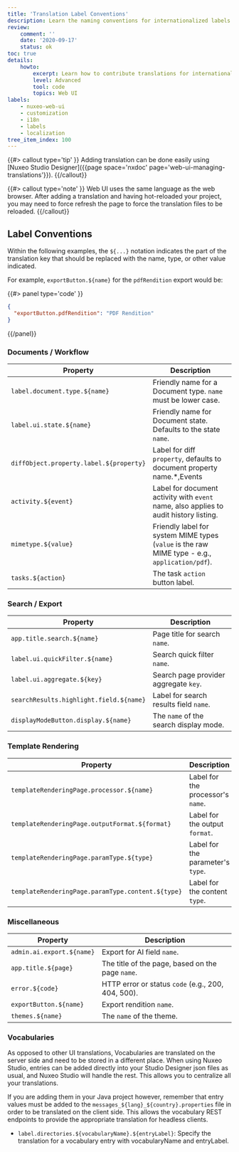 ```yaml
---
title: 'Translation Label Conventions'
description: Learn the naming conventions for internationalized labels in Nuxeo Web UI.
review:
    comment: ''
    date: '2020-09-17'
    status: ok
toc: true
details:
    howto:
        excerpt: Learn how to contribute translations for internationalized labels in Nuxeo Web UI.
        level: Advanced
        tool: code
        topics: Web UI
labels:
    - nuxeo-web-ui
    - customization
    - i18n
    - labels
    - localization
tree_item_index: 100
---
```


{{#> callout type='tip' }}
Adding translation can be done easily using [Nuxeo Studio Designer]({{page space='nxdoc' page='web-ui-managing-translations'}}).
{{/callout}}

{{#> callout type='note' }}
Web UI uses the same language as the web browser. After adding a translation and having hot-reloaded your project, you may need to force refresh the page to force the translation files to be reloaded.
{{/callout}}

## Label Conventions

Within the following examples, the `${...}` notation indicates the part of the translation key that should be replaced with the name, type, or other value indicated.

For example, `exportButton.${name}` for the `pdfRendition` export would be:

{{#> panel type='code' }}
```json
{
  "exportButton.pdfRendition": "PDF Rendition"
}
```
{{/panel}}

### Documents / Workflow

| Property                                | Description                                                                                    |
|-----------------------------------------|------------------------------------------------------------------------------------------------|
| `label.document.type.${name}`           | Friendly name for a Document type. `name` must be lower case.                                  |
| `label.ui.state.${name}`                | Friendly name for Document state. Defaults to the state `name`.                                |
| `diffObject.property.label.${property}` | Label for diff `property`, defaults to document property name.*,Events                         |
| `activity.${event}`                     | Label for document activity with `event` name, also applies to audit history listing.          |
| `mimetype.${value}`                     | Friendly label for system MIME types (`value` is the raw MIME type - e.g., `application/pdf`). |
| `tasks.${action}`                       | The task `action` button label.                                                                |

### Search / Export

| Property                                | Description                            |
|-----------------------------------------|----------------------------------------|
| `app.title.search.${name}`              | Page title for search `name`.          |
| `label.ui.quickFilter.${name}`         | Search quick filter `name`.            |
| `label.ui.aggregate.${key}`             | Search page provider aggregate `key`.  |
| `searchResults.highlight.field.${name}` | Label for search results field `name`. |
| `displayModeButton.display.${name}`     | The `name` of the search display mode. |

### Template Rendering

| Property                                          | Description                       |
|---------------------------------------------------|-----------------------------------|
| `templateRenderingPage.processor.${name}`         | Label for the processor's `name`. |
| `templateRenderingPage.outputFormat.${format}`    | Label for the output `format`.    |
| `templateRenderingPage.paramType.${type}`         | Label for the parameter's `type`. |
| `templateRenderingPage.paramType.content.${type}` | Label for the content `type`.     |

### Miscellaneous

| Property                  | Description                                        |
|---------------------------|----------------------------------------------------|
| `admin.ai.export.${name}` | Export for AI field `name`.                        |
| `app.title.${page}`       | The title of the page, based on the page `name`.   |
| `error.${code}`           | HTTP error or status `code` (e.g., 200, 404, 500). |
| `exportButton.${name}`    | Export rendition `name`.                           |
| `themes.${name}`          | The `name` of the theme.                           |

### Vocabularies

As opposed to other UI translations, Vocabularies are translated on the server side and need to be stored in a different place. When using Nuxeo Studio, entries can be added directly into your Studio Designer json files as usual, and Nuxeo Studio will handle the rest. This allows you to centralize all your translations.

If you are adding them in your Java project however, remember that entry values must be added to the `messages_${lang}_${country}.properties` file in order to be translated on the client side. This allows the vocabulary REST endpoints to provide the appropriate translation for headless clients.

- `label.directories.${vocabularyName}.${entryLabel}`: Specify the translation for a vocabulary entry with vocabularyName and entryLabel.
